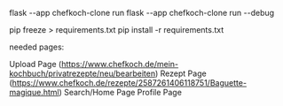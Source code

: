 flask --app chefkoch-clone run
flask --app chefkoch-clone run --debug

pip freeze > requirements.txt
pip install -r requirements.txt

needed pages:

Upload Page (https://www.chefkoch.de/mein-kochbuch/privatrezepte/neu/bearbeiten)
Rezept Page (https://www.chefkoch.de/rezepte/2587261406118751/Baguette-magique.html)
Search/Home Page
Profile Page
